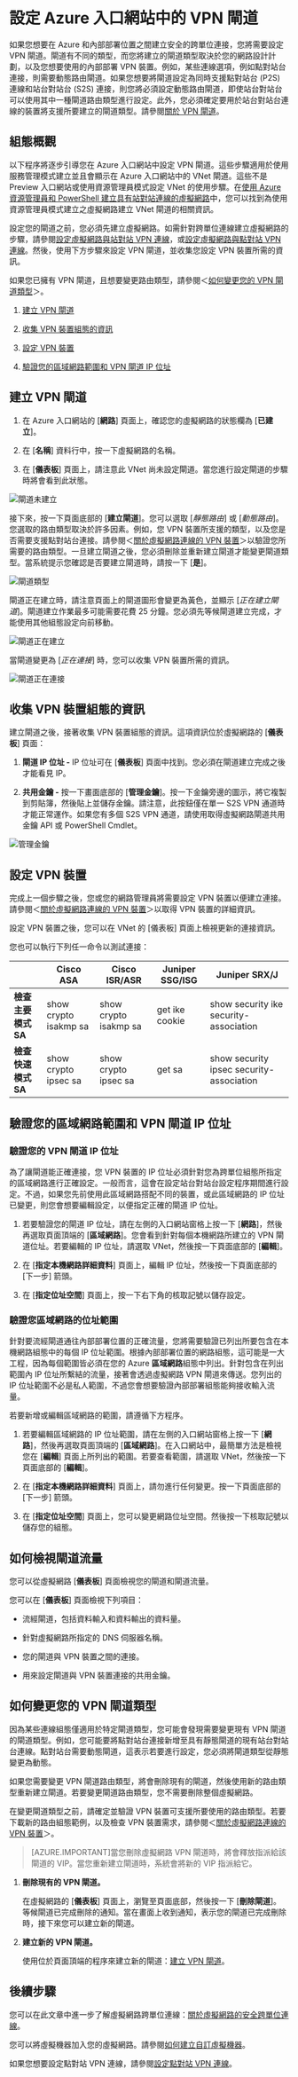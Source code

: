 <properties 
   pageTitle="設定 Azure 入口網站中的 VPN 閘道 | Microsoft Azure"
   description="此文章將逐步引導您設定虛擬網路 VPN 閘道，以及將 VPN 閘道路由類型從靜態變更為動態或從動態變更為靜態。"
   services="vpn-gateway"
   documentationCenter="na"
   authors="cherylmc"
   manager="carolz"
   editor="" />
<tags 
   ms.service="vpn-gateway"
   ms.devlang="na"
   ms.topic="article"
   ms.tgt_pltfrm="na"
   ms.workload="infrastructure-services"
   ms.date="08/25/2015"
   ms.author="cherylmc" />

# 設定 Azure 入口網站中的 VPN 閘道

如果您想要在 Azure 和內部部署位置之間建立安全的跨單位連接，您將需要設定 VPN 閘道。閘道有不同的類型，而您將建立的閘道類型取決於您的網路設計計劃，以及您想要使用的內部部署 VPN 裝置。例如，某些連線選項，例如點對站台連接，則需要動態路由閘道。如果您想要將閘道設定為同時支援點對站台 (P2S) 連線和站台對站台 (S2S) 連接，則您將必須設定動態路由閘道，即使站台對站台可以使用其中一種閘道路由類型進行設定。此外，您必須確定要用於站台對站台連線的裝置將支援所要建立的閘道類型。請參閱[關於 VPN 閘道](vpn-gateway-about-vpngateways.md)。

## 組態概觀

以下程序將逐步引導您在 Azure 入口網站中設定 VPN 閘道。這些步驟適用於使用服務管理模式建立並且會顯示在 Azure 入口網站中的 VNet 閘道。這些不是 Preview 入口網站或使用資源管理員模式設定 VNet 的使用步驟。在[使用 Azure 資源管理員和 PowerShell 建立具有站對站連線的虛擬網路](vpn-gateway-create-site-to-site-rm-powershell.md)中，您可以找到為使用資源管理員模式建立之虛擬網路建立 VNet 閘道的相關資訊。

設定您的閘道之前，您必須先建立虛擬網路。如需針對跨單位連線建立虛擬網路的步驟，請參閱[設定虛擬網路與站對站 VPN 連線](vpn-gateway-site-to-site-create.md)，或[設定虛擬網路與點對站 VPN 連線](vpn-gateway-point-to-site-create.md)。然後，使用下方步驟來設定 VPN 閘道，並收集您設定 VPN 裝置所需的資訊。

如果您已擁有 VPN 閘道，且想要變更路由類型，請參閱＜[如何變更您的 VPN 閘道類型](#how-to-change-your-vpn-gateway-type)＞。

1. [建立 VPN 閘道](#create-a-vpn-gateway)

1. [收集 VPN 裝置組態的資訊](#gather-information-for-your-vpn-device-configuration)

1. [設定 VPN 裝置](#configure-your-vpn-device)

1. [驗證您的區域網路範圍和 VPN 閘道 IP 位址](#verify-your-local-network-ranges-and-vpn-gateway-ip-address)

## 建立 VPN 閘道

1. 在 Azure 入口網站的 [**網路**] 頁面上，確認您的虛擬網路的狀態欄為 [**已建立**]。

1. 在 [**名稱**] 資料行中，按一下虛擬網路的名稱。

1. 在 [**儀表板**] 頁面上，請注意此 VNet 尚未設定閘道。當您進行設定閘道的步驟時將會看到此狀態。

![閘道未建立](./media/vpn-gateway-configure-vpn-gateway-mp/IC717025.png)


接下來，按一下頁面底部的 [**建立閘道**]。您可以選取 [*靜態路由*] 或 [*動態路由*]。您選取的路由類型取決於許多因素。例如，您 VPN 裝置所支援的類型，以及您是否需要支援點對站台連接。請參閱＜[關於虛擬網路連線的 VPN 裝置](vpn-gateway-about-vpn-devices.md)＞以驗證您所需要的路由類型。一旦建立閘道之後，您必須刪除並重新建立閘道才能變更閘道類型。當系統提示您確認是否要建立閘道時，請按一下 [**是**]。

![閘道類型](./media/vpn-gateway-configure-vpn-gateway-mp/IC717026.png)

閘道正在建立時，請注意頁面上的閘道圖形會變更為黃色，並顯示 [*正在建立閘道*]。閘道建立作業最多可能需要花費 25 分鐘。您必須先等候閘道建立完成，才能使用其他組態設定向前移動。

![閘道正在建立](./media/vpn-gateway-configure-vpn-gateway-mp/IC717027.png)

當閘道變更為 [*正在連接*] 時，您可以收集 VPN 裝置所需的資訊。

![閘道正在連接](./media/vpn-gateway-configure-vpn-gateway-mp/IC717028.png)

## 收集 VPN 裝置組態的資訊

建立閘道之後，接著收集 VPN 裝置組態的資訊。這項資訊位於虛擬網路的 [**儀表板**] 頁面：

1. **閘道 IP 位址 -** IP 位址可在 [**儀表板**] 頁面中找到。您必須在閘道建立完成之後才能看見 IP。

1. **共用金鑰 -** 按一下畫面底部的 [**管理金鑰**]。按一下金鑰旁邊的圖示，將它複製到剪貼簿，然後貼上並儲存金鑰。請注意，此按鈕僅在單一 S2S VPN 通道時才能正常運作。如果您有多個 S2S VPN 通道，請使用取得虛擬網路閘道共用金鑰 API 或 PowerShell Cmdlet。

![管理金鑰](./media/vpn-gateway-configure-vpn-gateway-mp/IC717029.png)


## 設定 VPN 裝置

完成上一個步驟之後，您或您的網路管理員將需要設定 VPN 裝置以便建立連接。請參閱＜[關於虛擬網路連線的 VPN 裝置](vpn-gateway-about-vpn-devices.md)＞以取得 VPN 裝置的詳細資訊。

設定 VPN 裝置之後，您可以在 VNet 的 [儀表板] 頁面上檢視更新的連接資訊。

您也可以執行下列任一命令以測試連接：

| | Cisco ASA | Cisco ISR/ASR | Juniper SSG/ISG | Juniper SRX/J |
|----------------------|-----------------------|-----------------------|-----------------|------------------------------------------|
| **檢查主要模式 SA** | show crypto isakmp sa | show crypto isakmp sa | get ike cookie | show security ike security-association |
| **檢查快速模式 SA** | show crypto ipsec sa | show crypto ipsec sa | get sa | show security ipsec security-association |


## 驗證您的區域網路範圍和 VPN 閘道 IP 位址

### 驗證您的 VPN 閘道 IP 位址

為了讓閘道能正確連接，您 VPN 裝置的 IP 位址必須針對您為跨單位組態所指定的區域網路進行正確設定。一般而言，這會在設定站台對站台設定程序期間進行設定。不過，如果您先前使用此區域網路搭配不同的裝置，或此區域網路的 IP 位址已變更，則您會想要編輯設定，以便指定正確的閘道 IP 位址。

1. 若要驗證您的閘道 IP 位址，請在左側的入口網站窗格上按一下 [**網路**]，然後再選取頁面頂端的 [**區域網路**]。您會看到針對每個本機網路所建立的 VPN 閘道位址。若要編輯的 IP 位址，請選取 VNet，然後按一下頁面底部的 [**編輯**]。

1. 在 [**指定本機網路詳細資料**] 頁面上，編輯 IP 位址，然後按一下頁面底部的 [下一步] 箭頭。

1. 在 [**指定位址空間**] 頁面上，按一下右下角的核取記號以儲存設定。

### 驗證您區域網路的位址範圍

針對要流經閘道通往內部部署位置的正確流量，您將需要驗證已列出所要包含在本機網路組態中的每個 IP 位址範圍。根據內部部署位置的網路組態，這可能是一大工程，因為每個範圍皆必須在您的 Azure **區域網路**組態中列出。針對包含在列出範圍內 IP 位址所繫結的流量，接著會透過虛擬網路 VPN 閘道來傳送。您列出的 IP 位址範圍不必是私人範圍，不過您會想要驗證內部部署組態能夠接收輸入流量。

若要新增或編輯區域網路的範圍，請遵循下方程序。

1. 若要編輯區域網路的 IP 位址範圍，請在左側的入口網站窗格上按一下 [**網路**]，然後再選取頁面頂端的 [**區域網路**]。在入口網站中，最簡單方法是檢視您在 [**編輯**] 頁面上所列出的範圍。若要查看範圍，請選取 VNet，然後按一下頁面底部的 [**編輯**]。

1. 在 [**指定本機網路詳細資料**] 頁面上，請勿進行任何變更。按一下頁面底部的 [下一步] 箭頭。

1. 在 [**指定位址空間**] 頁面上，您可以變更網路位址空間。然後按一下核取記號以儲存您的組態。

## 如何檢視閘道流量

您可以從虛擬網路 [**儀表板**] 頁面檢視您的閘道和閘道流量。

您可以在 [**儀表板**] 頁面檢視下列項目：

- 流經閘道，包括資料輸入和資料輸出的資料量。

- 針對虛擬網路所指定的 DNS 伺服器名稱。

- 您的閘道與 VPN 裝置之間的連接。

- 用來設定閘道與 VPN 裝置連接的共用金鑰。


## 如何變更您的 VPN 閘道類型

因為某些連線組態僅適用於特定閘道類型，您可能會發現需要變更現有 VPN 閘道的閘道類型。例如，您可能要將點對站台連接新增至具有靜態閘道的現有站台對站台連線。點對站台需要動態閘道，這表示若要進行設定，您必須將閘道類型從靜態變更為動態。

如果您需要變更 VPN 閘道路由類型，將會刪除現有的閘道，然後使用新的路由類型重新建立閘道。若要變更閘道路由類型，您不需要刪除整個虛擬網路。

在變更閘道類型之前，請確定並驗證 VPN 裝置可支援所要使用的路由類型。若要下載新的路由組態範例，以及檢查 VPN 裝置需求，請參閱＜[關於虛擬網路連線的 VPN 裝置](vpn-gateway-about-vpn-devices.md)＞。

>[AZURE.IMPORTANT]當您刪除虛擬網路 VPN 閘道時，將會釋放指派給該閘道的 VIP。當您重新建立閘道時，系統會將新的 VIP 指派給它。

1. **刪除現有的 VPN 閘道。**

	在虛擬網路的 [**儀表板**] 頁面上，瀏覽至頁面底部，然後按一下 [**刪除閘道**]。等候閘道已完成刪除的通知。當在畫面上收到通知，表示您的閘道已完成刪除時，接下來您可以建立新的閘道。

1. **建立新的 VPN 閘道。**

	使用位於頁面頂端的程序來建立新的閘道：[建立 VPN 閘道](#create-a-vpn-gateway)。


## 後續步驟

您可以在此文章中進一步了解虛擬網路跨單位連線：[關於虛擬網路的安全跨單位連線](vpn-gateway-cross-premises-options.md)。

您可以將虛擬機器加入您的虛擬網路。請參閱[如何建立自訂虛擬機器](../virtual-machines/virtual-machines-create-custom.md)。

如果您想要設定點對站 VPN 連線，請參閱[設定點對站 VPN 連線](vpn-gateway-point-to-site-create.md)。

 

<!---HONumber=Oct15_HO3-->